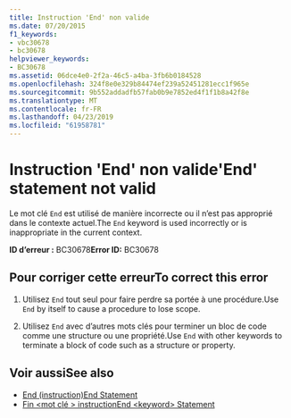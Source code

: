 ```yaml
---
title: Instruction 'End' non valide
ms.date: 07/20/2015
f1_keywords:
- vbc30678
- bc30678
helpviewer_keywords:
- BC30678
ms.assetid: 06dce4e0-2f2a-46c5-a4ba-3fb6b0184528
ms.openlocfilehash: 324f8e0e329b84474ef239a52451281ecc1f965e
ms.sourcegitcommit: 9b552addadfb57fab0b9e7852ed4f1f1b8a42f8e
ms.translationtype: MT
ms.contentlocale: fr-FR
ms.lasthandoff: 04/23/2019
ms.locfileid: "61958781"
---
```

# <a name="end-statement-not-valid"></a><span data-ttu-id="3a910-102">Instruction 'End' non valide</span><span class="sxs-lookup"><span data-stu-id="3a910-102">'End' statement not valid</span></span>
<span data-ttu-id="3a910-103">Le mot clé `End` est utilisé de manière incorrecte ou il n’est pas approprié dans le contexte actuel.</span><span class="sxs-lookup"><span data-stu-id="3a910-103">The `End` keyword is used incorrectly or is inappropriate in the current context.</span></span>  
  
 <span data-ttu-id="3a910-104">**ID d’erreur :** BC30678</span><span class="sxs-lookup"><span data-stu-id="3a910-104">**Error ID:** BC30678</span></span>  
  
## <a name="to-correct-this-error"></a><span data-ttu-id="3a910-105">Pour corriger cette erreur</span><span class="sxs-lookup"><span data-stu-id="3a910-105">To correct this error</span></span>  
  
1. <span data-ttu-id="3a910-106">Utilisez `End` tout seul pour faire perdre sa portée à une procédure.</span><span class="sxs-lookup"><span data-stu-id="3a910-106">Use `End` by itself to cause a procedure to lose scope.</span></span>  
  
2. <span data-ttu-id="3a910-107">Utilisez `End` avec d’autres mots clés pour terminer un bloc de code comme une structure ou une propriété.</span><span class="sxs-lookup"><span data-stu-id="3a910-107">Use `End` with other keywords to terminate a block of code such as a structure or property.</span></span>  
  
## <a name="see-also"></a><span data-ttu-id="3a910-108">Voir aussi</span><span class="sxs-lookup"><span data-stu-id="3a910-108">See also</span></span>

- [<span data-ttu-id="3a910-109">End (instruction)</span><span class="sxs-lookup"><span data-stu-id="3a910-109">End Statement</span></span>](../../visual-basic/language-reference/statements/end-statement.md)
- [<span data-ttu-id="3a910-110">Fin \<mot clé > instruction</span><span class="sxs-lookup"><span data-stu-id="3a910-110">End \<keyword> Statement</span></span>](../../visual-basic/language-reference/statements/end-keyword-statement.md)
